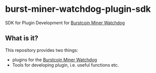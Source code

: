 # burst-miner-watchdog-plugin-sdk
SDK for Plugin Development for [Burstcoin Miner Watchdog](https://github.com/ohager/burst-miner-watchdog.git)

## What is it?

This repository provides two things:

- plugins for the [Burstcoin Miner Watchdog](https://github.com/ohager/burst-miner-watchdog.git)
- Tools for developing plugin, i.e. useful functions etc.

